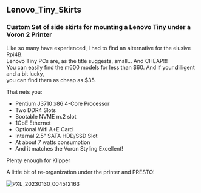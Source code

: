 ## Lenovo_Tiny_Skirts  
### Custom Set of side skirts for mounting a Lenovo Tiny under a Voron 2 Printer  
  
Like so many have experienced, I had to find an alternative for the elusive Rpi4B.  
Lenovo Tiny PCs are, as the title suggests, small... And CHEAP!!!  
You can easily find the m600 models for less than $60. And if your dilligent and a bit lucky,  
you can find them as cheap as $35.  
  
That nets you:  
 - Pentium J3710 x86 4-Core Processor  
 - Two DDR4 Slots   
 - Bootable NVME m.2 slot  
 - 1GbE Ethernet  
 - Optional Wifi A+E Card  
 - Internal 2.5" SATA HDD/SSD Slot  
 - At about 7 watts consumption  
 - And it matches the Voron Styling Excellent!
  
Plenty enough for Klipper  
  
A little bit of re-organization under the printer and PRESTO!  
  
![PXL_20230130_004512163](https://user-images.githubusercontent.com/60618729/215367288-0fd9b07a-acd3-474d-95cc-f786b0c4ad9d.jpg)
